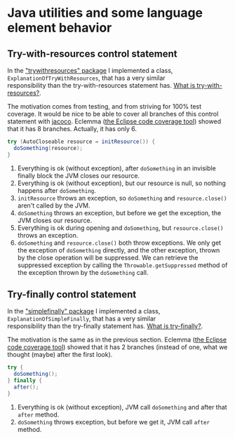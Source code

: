 # Java utilities and some language element behavior

## Try-with-resources control statement

In the ["trywithresources" package](https://github.com/bachoreczm/basicjava/tree/master/src/main/java/matyi/trywithresources)
I implemented a class, `ExplanationOfTryWithResources`, that has a very similar  
responsibility than the try-with-resources statement has.
[What is try-with-resources?](https://docs.oracle.com/javase/tutorial/essential/exceptions/tryResourceClose.html).

The motivation comes from testing, and from striving for 100% test 
coverage. It would be nice to be able to cover all branches of 
this control statement with [jacoco](http://eclemma.org/jacoco/). 
Eclemma ([the Eclipse code coverage tool](http://eclemma.org/))
showed that it has 8 branches. Actually, it has only 6.

```java
try (AutoCloseable resource = initResource()) {
  doSomething(resource);
}
```

1. Everything is ok (without exception), after `doSomething` in an invisible finally block the JVM closes our resource.
2. Everything is ok (without exception), but our resource is null, so nothing happens after `doSomething`.
3. `initResource` throws an exception, so `doSomething` and `resource.close()` aren't called by the JVM.
4. `doSomething` throws an exception, but before we get the exception, the JVM closes our resource.
5. Everything is ok during opening and `doSomething`, but `resource.close()` throws an exception.
6. `doSomething` and `resource.close()` both throw exceptions. We only get the exception of `doSomething` directly, and the other exception, thrown by 
the close operation will be suppressed. We can retrieve the suppressed exception by calling the `Throwable.getSuppressed` method of the exception thrown by the `doSomething` call.

## Try-finally control statement

In the ["simplefinally" package](https://github.com/bachoreczm/basicjava/tree/master/src/main/java/matyi/simplefinally)
I implemented a class, `ExplanationOfSimpleFinally`, that has a very similar  
responsibility than the try-finally statement has.
[What is try-finally?](https://docs.oracle.com/javase/tutorial/essential/exceptions/finally.html).

The motivation is the same as in the previous section.
Eclemma ([the Eclipse code coverage tool](http://eclemma.org/))
showed that it has 2 branches (instead of one, what we thought (maybe) after the first look).

```java
try {
  doSomething();
} finally {
  after();
}
```

1. Everything is ok (without exception), JVM call `doSomething` and after that `after` method.
2. `doSomething` throws exception, but before we get it, JVM call `after` method.
